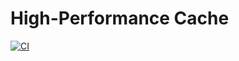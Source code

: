 # High-Performance Cache

[![CI](https://github.com/DaanV2/High-Performance-Cache/actions/workflows/unit-tests.yml/badge.svg)](https://github.com/DaanV2/High-Performance-Cache/actions/workflows/unit-tests.yml)